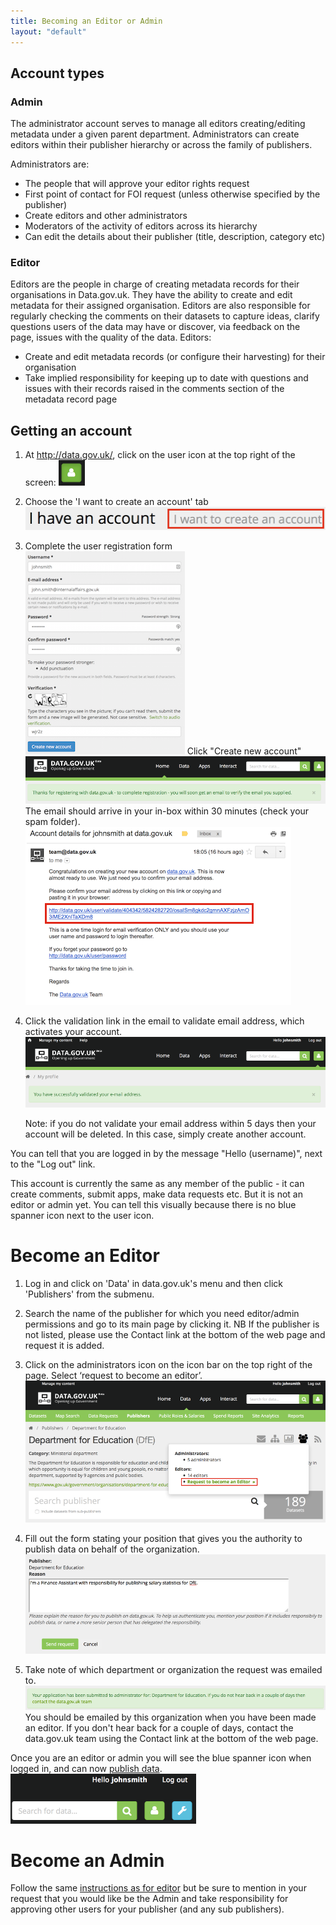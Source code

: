 ```yaml
---
title: Becoming an Editor or Admin
layout: "default"
---
```


## Account types

### Admin

The administrator account serves to manage all editors creating/editing metadata under a given parent department. Administrators can create editors within their publisher hierarchy or across the family of publishers.

Administrators are:

* The people that will approve your editor rights request
* First point of contact for FOI request (unless otherwise specified by the publisher)
* Create editors and other administrators
* Moderators of the activity of editors across its hierarchy
* Can edit the details about their publisher (title, description, category etc)

### Editor

Editors are the people in charge of creating metadata records for their organisations in Data.gov.uk. They have the ability to create and edit metadata for their assigned organisation. Editors are also responsible for regularly checking the comments on their datasets to capture ideas, clarify questions users of the data may have or discover, via feedback on the page, issues with the quality of the data. Editors:

* Create and edit metadata records (or configure their harvesting) for their organisation
* Take implied responsibility for keeping up to date with questions and issues with their records raised in the comments section of the metadata record page

## Getting an account

1. At <http://data.gov.uk/>, click on the user icon at the top right of the screen: ![user button](images/user_button.png)

2. Choose the 'I want to create an account' tab ![create account](images/user_select.png)

3. Complete the user registration form
![user register form](images/user_register_thumb.png)
Click "Create new account"
![user register post message](images/user_register2.png)
The email should arrive in your in-box within 30 minutes (check your spam folder).
![user validation email](images/user_register_email_thumb.png)

4. Click the validation link in the email to validate email address, which activates your account.
![user validation email](images/user_register_validated.png)

   Note: if you do not validate your email address within 5 days then your account will be deleted. In this case, simply create another account.

You can tell that you are logged in by the message "Hello (username)", next to the "Log out" link.

This account is currently the same as any member of the public - it can create comments, submit apps, make data requests etc. But it is not an editor or admin yet. You can tell this visually because there is no blue spanner icon next to the user icon.

# Become an Editor

1. Log in and click on 'Data' in data.gov.uk's menu and then click 'Publishers' from the submenu.

2. Search the name of the publisher for which you need editor/admin permissions and go to its main page by clicking it. NB If the publisher is not listed, please use the Contact link at the bottom of the web page and request it is added.

3. Click on the administrators icon on the icon bar on the top right of the page. Select ‘request to become an editor’.
![editor request link](images/become_editor_request_link.png)

4. Fill out the form stating your position that gives you the authority to publish data on behalf of the organization.
![editor request form](images/become_editor_request_form.png)

5. Take note of which department or organization the request was emailed to. 
![editor request response](images/become_editor_request_submitted.png)
You should be emailed by this organization when you have been made an editor. If you don't hear back for a couple of days, contact the data.gov.uk team using the Contact link at the bottom of the web page.

Once you are an editor or admin you will see the blue spanner icon when logged in, and can now [publish data](publishing_on_data_gov_uk_overview.html).
![editor spanner](images/become_editor_spanner.png)

# Become an Admin

Follow the same [instructions as for editor](#become-an-editor) but be sure to mention in your request that you would like be the Admin and take responsibility for approving other users for your publisher (and any sub publishers).

